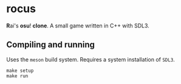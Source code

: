 # rocus

**R**ai's **osu**! **clone**. A small game written in C++ with SDL3.

## Compiling and running

Uses the `meson` build system. Requires a system installation of `SDL3`.

```
make setup
make run
```
